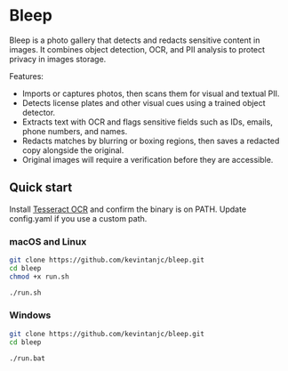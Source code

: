# Bleep

Bleep is a photo gallery that detects and redacts sensitive content in images. It combines object detection, OCR, and PII analysis to protect privacy in images storage.

Features:
- Imports or captures photos, then scans them for visual and textual PII.
- Detects license plates and other visual cues using a trained object detector.
- Extracts text with OCR and flags sensitive fields such as IDs, emails, phone numbers, and names.
- Redacts matches by blurring or boxing regions, then saves a redacted copy alongside the original.
- Original images will require a verification before they are accessible.


## Quick start

Install [Tesseract OCR](https://github.com/tesseract-ocr/tessdoc) and confirm the binary is on PATH. Update config.yaml if you use a custom path.

### macOS and Linux
```bash
git clone https://github.com/kevintanjc/bleep.git
cd bleep
chmod +x run.sh

./run.sh
```

### Windows
```bash
git clone https://github.com/kevintanjc/bleep.git
cd bleep

./run.bat
```
